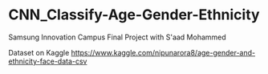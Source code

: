 # CNN_Classify-Age-Gender-Ethnicity
Samsung Innovation Campus Final Project with S'aad Mohammed

Dataset on Kaggle
https://www.kaggle.com/nipunarora8/age-gender-and-ethnicity-face-data-csv
